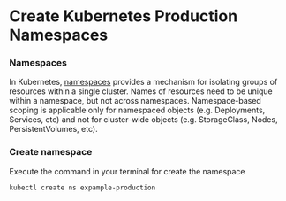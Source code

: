 # Create Kubernetes Production Namespaces

### Namespaces

In Kubernetes, [namespaces](https://kubernetes.io/docs/concepts/overview/working-with-objects/namespaces/) provides a mechanism for isolating groups of resources within a single cluster. Names of resources need to be unique within a namespace, but not across namespaces. Namespace-based scoping is applicable only for namespaced objects (e.g. Deployments, Services, etc) and not for cluster-wide objects (e.g. StorageClass, Nodes, PersistentVolumes, etc).

### Create namespace

Execute the command in your terminal for create the namespace 

    kubectl create ns expample-production